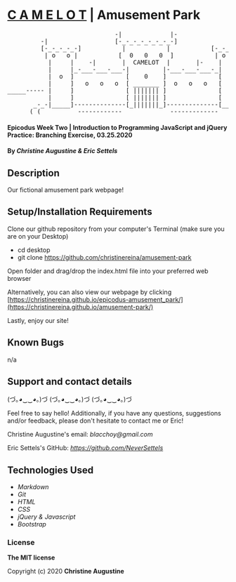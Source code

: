 # [C A M E L O T](https://christinereina.github.io/epicodus-amusement_park/) | Amusement Park
<pre>
                             -|             |-
         -|                  [-_-_-_-_-_-_-_-]                  |-
         [-_-_-_-_-]           |           |           [-_-_-_-_-]
          | o   o |           [  0   0   0  ]           | o   o |
           |     |    -|       |  CAMELOT  |       |-    |     |
           |     |_-___-___-___-|         |-___-___-___-_|     |
           |  o  ]              [    0    ]              [  o  |
           |     ]   o   o   o  [ _______ ]  o   o   o   [     | ----__________
_____----- |     ]              [ ||||||| ]              [     |
           |     ]              [ ||||||| ]              [     |
       _-_-|_____]--------------[_|||||||_]--------------[_____|-_-_
      ( (__________------------_____________-------------_________) )
</pre>

#### Epicodus Week Two | Introduction to Programming JavaScript and jQuery Practice: Branching Exercise, 03.25.2020

#### By _**Christine Augustine & Eric Settels**_

## Description

Our fictional amusement park webpage!

## Setup/Installation Requirements

Clone our github repository from your computer's Terminal (make sure you are on your Desktop)

* cd desktop
* git clone https://github.com/christinereina/amusement-park

Open folder and drag/drop the index.html file into your preferred web browser

Alternatively, you can also view our webpage by clicking [https://christinereina.github.io/epicodus-amusement_park/](https://christinereina.github.io/amusement-park/)

Lastly, enjoy our site!

## Known Bugs

n/a

## Support and contact details

(づ｡◕‿‿◕｡)づ (づ｡◕‿‿◕｡)づ (づ｡◕‿‿◕｡)づ

Feel free to say hello! Additionally, if you have any questions, suggestions and/or feedback, please don't hesitate to contact me or Eric!

Christine Augustine's email:
_blacchoy@gmail.com_

Eric Settels's GitHub:
_https://github.com/NeverSettels_

## Technologies Used

* _Markdown_
* _Git_
* _HTML_
* _CSS_
* _jQuery & Javascript_
* _Bootstrap_  

### License

**The MIT license**

Copyright (c) 2020 **Christine Augustine**
